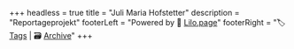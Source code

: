+++
headless = true
title = "Juli Maria Hofstetter"
description = "Reportageprojekt"
footerLeft = "Powered by 💜 [Lilo.page](https://www.lilo.page)"
footerRight = "🏷️ [Tags](/tags/) | 🗃️ [Archive](/posts/)"
+++
